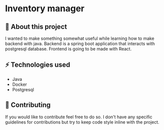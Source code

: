# Inventory manager

## 🚨 About this project

I wanted to make something somewhat useful while learning how to make backend with java. Backend is a spring boot application that interacts with postgresql database. Frontend is going to be made with React.


## ⚡ Technologies used

* Java
* Docker
* Postgresql

## 🎉 Contributing

If you would like to contribute feel free to do so. I don't have any specific guidelines for contributions but try to keep code style inline with the project.